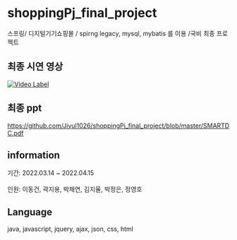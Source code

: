 # shoppingPj_final_project 
스프링/ 디지털기기쇼핑몰 / spirng legacy, mysql, mybatis 를 이용 /국비 최종 프로젝트 

## 최종 시연 영상
[![Video Label](http://img.youtube.com/vi/jlEddtRgM8g/0.jpg)](https://youtu.be/jlEddtRgM8g)

## 최종 ppt
https://github.com/Jiyul1026/shoppingPj_final_project/blob/master/SMARTDC.pdf


## information
기간: 2022.03.14 ~ 2022.04.15<br>  
인원: 이동건, 곽지용, 박채연, 김지율, 박정은, 정영호


## Language
java, javascript, jquery, ajax, json, css, html


